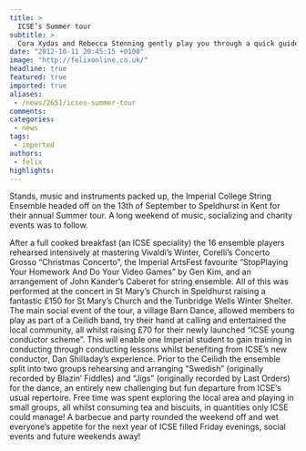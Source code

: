 ```yaml
---
title: >
  ICSE’s Summer tour
subtitle: >
  Cora Xydas and Rebecca Stenning gently play you through a quick guide to what they got up to in their break from work
date: "2012-10-11 20:45:15 +0100"
image: "http://felixonline.co.uk/"
headline: true
featured: true
imported: true
aliases:
 - /news/2651/icses-summer-tour
comments:
categories:
 - news
tags:
 - imported
authors:
 - felix
highlights:
---
```


Stands, music and instruments packed up, the Imperial College String Ensemble headed off on the 13th of September to Speldhurst in Kent for their annual Summer tour. A long weekend of music, socializing and charity events was to follow.

After a full cooked breakfast (an ICSE speciality) the 16 ensemble players rehearsed intensively at mastering Vivaldi’s Winter, Corelli’s Concerto Grosso “Christmas Concerto”, the Imperial ArtsFest favourite “StopPlaying Your Homework And Do Your Video Games” by Gen Kim, and an arrangement of John Kander’s Caberet for string ensemble. All of this was performed at the concert in St Mary’s Church in Speldhurst raising a fantastic £150 for St Mary’s Church and the Tunbridge Wells Winter Shelter.
 The main social event of the tour, a village Barn Dance, allowed members to play as part of a Ceilidh band, try their hand at calling and entertained the local community, all whilst raising £70 for their newly launched “ICSE young conductor scheme”. This will enable one Imperial student to gain training in conducting through conducting lessons whilst benefiting from ICSE’s new conductor, Dan Shilladay’s experience. Prior to the Ceilidh the ensemble split into two groups rehearsing and arranging “Swedish” (originally recorded by Blazin’ Fiddles) and “Jigs” (originally recorded by Last Orders) for the dance, an entirely new challenging but fun departure from ICSE’s usual repertoire. Free time was spent exploring the local area and playing in small groups, all whilst consuming tea and biscuits, in quantities only ICSE could manage! A barbecue and party rounded the weekend off and wet everyone’s appetite for the next year of ICSE filled Friday evenings, social events and future weekends away!
